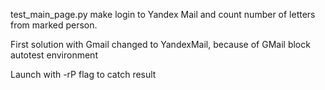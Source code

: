 test_main_page.py make login to Yandex Mail and count number of letters from marked person.

First solution with Gmail changed to YandexMail, because of GMail block autotest environment 

Launch with -rP flag to catch result
